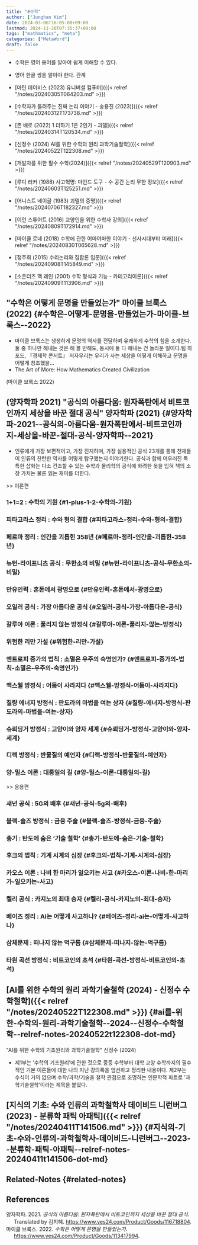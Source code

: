 ```yaml
---
title: "#수학"
author: ["Junghan Kim"]
date: 2024-03-06T16:05:00+09:00
lastmod: 2024-11-20T07:35:37+09:00
tags: ["mathmatics", "meta"]
categories: ["MetaWord"]
draft: false
---
```


-   수학은 영어 용어를 알아야 쉽게 이해할 수 있다.
-   영어 한글 쌍을 알아야 한다. 관계

-   [마틴 데이비스 (2023) 유니버셜 컴퓨터]({{< relref "/notes/20240305T064203.md" >}})
-   [수학자가 들려주는 진짜 논리 이야기 - 송용진 (2023)]({{< relref "/notes/20240312T173738.md" >}})
-   [존 배로 (2022) 1 더하기 1은 2인가 - 괴델]({{< relref "/notes/20240314T120534.md" >}})
-   [신정수 (2024) AI를 위한 수학의 원리 과학기술철학]({{< relref "/notes/20240522T122308.md" >}})
-   [개발자를 위한 필수 수학(2024)]({{< relref "/notes/20240529T120903.md" >}})
-   [루디 러커 (1988) 사고혁명: 마인드 도구 - 수 공간 논리 무한 정보]({{< relref "/notes/20240603T125251.md" >}})
-   [어니스트 네이글 (1983) 괴델의 증명]({{< relref "/notes/20240706T182327.md" >}})
-   [이언 스튜어트 (2016) 교양인을 위한 수학사 강의]({{< relref "/notes/20240809T172914.md" >}})
-   [마이클 로네 (2018) 수학에 관한 어마어마한 이야기 - 선사시대부터 미래]({{< relref "/notes/20240830T065628.md" >}})
-   [정주희 (2015) 수리논리와 집합론 입문]({{< relref "/notes/20240908T145849.md" >}})
-   [소온더즈 맥 레인 (2001) 수학 형식과 기능 - 카테고리이론]({{< relref "/notes/20240909T113906.md" >}})


## "수학은 어떻게 문명을 만들었는가" 마이클 브룩스 (2022) {#수학은-어떻게-문명을-만들었는가-마이클-브룩스--2022}

-   마이클 브룩스는 생생하게 문명의 역사를 전달하며 유쾌하게 수학의 힘을 소개한다.둘 중 하나만 해내는 것은 해 볼 만해도, 동시에 둘 다 해내는 건 놀라운 일이다.팀 하포드, 『경제학 콘서트』 저자우리는 우리가 사는 세상을 어떻게 이해하고 문명을 어떻게 창조했을...
-   The Art of More: How Mathematics Created Civilization

(마이클 브룩스 2022)


## (양자학파 2021) "공식의 아름다움: 원자폭탄에서 비트코인까지 세상을 바꾼 절대 공식" 양자학파 (2021) {#양자학파-2021--공식의-아름다움-원자폭탄에서-비트코인까지-세상을-바꾼-절대-공식-양자학파--2021}

-   인류에게 가장 보편적이고, 가장 진지하며, 가장 실용적인 공식 23개를 통해 천재들이 인류의 찬란한 역사를 어떻게 탐구했는지 이야기한다. 공식과 함께 어우러진 독특한 삽화는 다소 건조할 수 있는 수학과 물리학의 공식에 화려한 옷을 입혀 책의 소장 가치는 물론 읽는 재미를 더한다.

&gt;&gt; 이론편


### 1+1=2 : 수학의 기원 {#1-plus-1-2-수학의-기원}


### 피타고라스 정리 : 수와 형의 결합 {#피타고라스-정리-수와-형의-결합}


### 페르마 정리 : 인간을 괴롭힌 358년 {#페르마-정리-인간을-괴롭힌-358년}


### 뉴턴-라이프니츠 공식 : 무한소의 비밀 {#뉴턴-라이프니츠-공식-무한소의-비밀}


### 만유인력 : 혼돈에서 광명으로 {#만유인력-혼돈에서-광명으로}


### 오일러 공식 : 가장 아름다운 공식 {#오일러-공식-가장-아름다운-공식}


### 갈루아 이론 : 풀리지 않는 방정식 {#갈루아-이론-풀리지-않는-방정식}


### 위험한 리만 가설 {#위험한-리만-가설}


### 엔트로피 증가의 법칙 : 소멸은 우주의 숙명인가? {#엔트로피-증가의-법칙-소멸은-우주의-숙명인가}


### 맥스웰 방정식 : 어둠이 사라지다 {#맥스웰-방정식-어둠이-사라지다}


### 질량 에너지 방정식 : 판도라의 마법을 여는 상자 {#질량-에너지-방정식-판도라의-마법을-여는-상자}


### 슈뢰딩거 방정식 : 고양이와 양자 세계 {#슈뢰딩거-방정식-고양이와-양자-세계}


### 디랙 방정식 : 반물질의 예언자 {#디랙-방정식-반물질의-예언자}


### 양-밀스 이론 : 대통일의 길 {#양-밀스-이론-대통일의-길}

&gt;&gt; 응용편


### 섀넌 공식 : 5G의 배후 {#섀넌-공식-5g의-배후}


### 블랙-숄즈 방정식 : 금융 주술 {#블랙-숄즈-방정식-금융-주술}


### 총기 : 탄도에 숨은 ‘기술 철학’ {#총기-탄도에-숨은-기술-철학}


### 후크의 법칙 : 기계 시계의 심장 {#후크의-법칙-기계-시계의-심장}


### 카오스 이론 : 나비 한 마리가 일으키는 사고 {#카오스-이론-나비-한-마리가-일으키는-사고}


### 켈리 공식 : 카지노의 최대 승자 {#켈리-공식-카지노의-최대-승자}


### 베이즈 정리 : AI는 어떻게 사고하나? {#베이즈-정리-ai는-어떻게-사고하나}


### 삼체문제 : 떠나지 않는 먹구름 {#삼체문제-떠나지-않는-먹구름}


### 타원 곡선 방정식 : 비트코인의 초석 {#타원-곡선-방정식-비트코인의-초석}


## [AI를 위한 수학의 원리 과학기술철학 (2024) - 신정수 수학철학]({{< relref "/notes/20240522T122308.md" >}}) {#ai를-위한-수학의-원리-과학기술철학--2024--신정수-수학철학--relref-notes-20240522t122308-dot-md}

"AI를 위한 수학의 기초원리와 과학기술철학" 신정수 (2024)

-   제1부는 ’수학의 기초원리’에 관한 것으로 중등 수학부터 대학 교양 수학까지의 필수적인 기본 이론들에 대한 나의 지난 강의록을 엄선하고 정리한 내용이다. 제2부는 수식이 거의 없으며 수학/과학/기술을 철학 관점으로 조명하는 인문학적 파트로 ’과학기술철학’이라는 제목을 붙였다.


## [지식의 기초: 수와 인류의 과학철학사 데이비드 니런버그 (2023) - 분류학 패틱 아패틱]({{< relref "/notes/20240411T141506.md" >}}) {#지식의-기초-수와-인류의-과학철학사-데이비드-니런버그--2023--분류학-패틱-아패틱--relref-notes-20240411t141506-dot-md}


## Related-Notes {#related-notes}

## References

<style>.csl-entry{text-indent: -1.5em; margin-left: 1.5em;}</style><div class="csl-bib-body">
  <div class="csl-entry">양자학파. 2021. <i>공식의 아름다움: 원자폭탄에서 비트코인까지 세상을 바꾼 절대 공식</i>. Translated by 김지혜. <a href="https://www.yes24.com/Product/Goods/116718804">https://www.yes24.com/Product/Goods/116718804</a>.</div>
  <div class="csl-entry">마이클 브룩스. 2022. <i>수학은 어떻게 문명을 만들었는가</i>. <a href="https://www.yes24.com/Product/Goods/113417994">https://www.yes24.com/Product/Goods/113417994</a>.</div>
</div>

